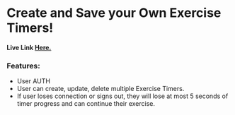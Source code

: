 # Create and Save your Own Exercise Timers!

**Live Link [Here.](http://exercise-timers-crud-env.eba-umremzha.us-east-1.elasticbeanstalk.com/)**

### Features:
* User AUTH
* User can create, update, delete multiple Exercise Timers.
* If user loses connection or signs out, they will lose at most 5 seconds of timer progress and can continue their exercise.
